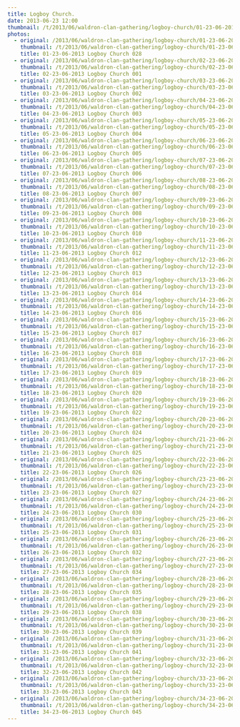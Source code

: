```yaml
---
title: Logboy Church.
date: 2013-06-23 12:00
thumbnail: /t/2013/06/waldron-clan-gathering/logboy-church/01-23-06-2013-logboy-church-028.jpg
photos:
  - original: /2013/06/waldron-clan-gathering/logboy-church/01-23-06-2013-logboy-church-028.jpg
    thumbnail: /t/2013/06/waldron-clan-gathering/logboy-church/01-23-06-2013-logboy-church-028.jpg
    title: 01-23-06-2013 Logboy Church 028
  - original: /2013/06/waldron-clan-gathering/logboy-church/02-23-06-2013-logboy-church-001.jpg
    thumbnail: /t/2013/06/waldron-clan-gathering/logboy-church/02-23-06-2013-logboy-church-001.jpg
    title: 02-23-06-2013 Logboy Church 001
  - original: /2013/06/waldron-clan-gathering/logboy-church/03-23-06-2013-logboy-church-002.jpg
    thumbnail: /t/2013/06/waldron-clan-gathering/logboy-church/03-23-06-2013-logboy-church-002.jpg
    title: 03-23-06-2013 Logboy Church 002
  - original: /2013/06/waldron-clan-gathering/logboy-church/04-23-06-2013-logboy-church-003.jpg
    thumbnail: /t/2013/06/waldron-clan-gathering/logboy-church/04-23-06-2013-logboy-church-003.jpg
    title: 04-23-06-2013 Logboy Church 003
  - original: /2013/06/waldron-clan-gathering/logboy-church/05-23-06-2013-logboy-church-004.jpg
    thumbnail: /t/2013/06/waldron-clan-gathering/logboy-church/05-23-06-2013-logboy-church-004.jpg
    title: 05-23-06-2013 Logboy Church 004
  - original: /2013/06/waldron-clan-gathering/logboy-church/06-23-06-2013-logboy-church-005.jpg
    thumbnail: /t/2013/06/waldron-clan-gathering/logboy-church/06-23-06-2013-logboy-church-005.jpg
    title: 06-23-06-2013 Logboy Church 005
  - original: /2013/06/waldron-clan-gathering/logboy-church/07-23-06-2013-logboy-church-006.jpg
    thumbnail: /t/2013/06/waldron-clan-gathering/logboy-church/07-23-06-2013-logboy-church-006.jpg
    title: 07-23-06-2013 Logboy Church 006
  - original: /2013/06/waldron-clan-gathering/logboy-church/08-23-06-2013-logboy-church-007.jpg
    thumbnail: /t/2013/06/waldron-clan-gathering/logboy-church/08-23-06-2013-logboy-church-007.jpg
    title: 08-23-06-2013 Logboy Church 007
  - original: /2013/06/waldron-clan-gathering/logboy-church/09-23-06-2013-logboy-church-008.jpg
    thumbnail: /t/2013/06/waldron-clan-gathering/logboy-church/09-23-06-2013-logboy-church-008.jpg
    title: 09-23-06-2013 Logboy Church 008
  - original: /2013/06/waldron-clan-gathering/logboy-church/10-23-06-2013-logboy-church-010.jpg
    thumbnail: /t/2013/06/waldron-clan-gathering/logboy-church/10-23-06-2013-logboy-church-010.jpg
    title: 10-23-06-2013 Logboy Church 010
  - original: /2013/06/waldron-clan-gathering/logboy-church/11-23-06-2013-logboy-church-012.jpg
    thumbnail: /t/2013/06/waldron-clan-gathering/logboy-church/11-23-06-2013-logboy-church-012.jpg
    title: 11-23-06-2013 Logboy Church 012
  - original: /2013/06/waldron-clan-gathering/logboy-church/12-23-06-2013-logboy-church-013.jpg
    thumbnail: /t/2013/06/waldron-clan-gathering/logboy-church/12-23-06-2013-logboy-church-013.jpg
    title: 12-23-06-2013 Logboy Church 013
  - original: /2013/06/waldron-clan-gathering/logboy-church/13-23-06-2013-logboy-church-014.jpg
    thumbnail: /t/2013/06/waldron-clan-gathering/logboy-church/13-23-06-2013-logboy-church-014.jpg
    title: 13-23-06-2013 Logboy Church 014
  - original: /2013/06/waldron-clan-gathering/logboy-church/14-23-06-2013-logboy-church-016.jpg
    thumbnail: /t/2013/06/waldron-clan-gathering/logboy-church/14-23-06-2013-logboy-church-016.jpg
    title: 14-23-06-2013 Logboy Church 016
  - original: /2013/06/waldron-clan-gathering/logboy-church/15-23-06-2013-logboy-church-017.jpg
    thumbnail: /t/2013/06/waldron-clan-gathering/logboy-church/15-23-06-2013-logboy-church-017.jpg
    title: 15-23-06-2013 Logboy Church 017
  - original: /2013/06/waldron-clan-gathering/logboy-church/16-23-06-2013-logboy-church-018.jpg
    thumbnail: /t/2013/06/waldron-clan-gathering/logboy-church/16-23-06-2013-logboy-church-018.jpg
    title: 16-23-06-2013 Logboy Church 018
  - original: /2013/06/waldron-clan-gathering/logboy-church/17-23-06-2013-logboy-church-019.jpg
    thumbnail: /t/2013/06/waldron-clan-gathering/logboy-church/17-23-06-2013-logboy-church-019.jpg
    title: 17-23-06-2013 Logboy Church 019
  - original: /2013/06/waldron-clan-gathering/logboy-church/18-23-06-2013-logboy-church-020.jpg
    thumbnail: /t/2013/06/waldron-clan-gathering/logboy-church/18-23-06-2013-logboy-church-020.jpg
    title: 18-23-06-2013 Logboy Church 020
  - original: /2013/06/waldron-clan-gathering/logboy-church/19-23-06-2013-logboy-church-022.jpg
    thumbnail: /t/2013/06/waldron-clan-gathering/logboy-church/19-23-06-2013-logboy-church-022.jpg
    title: 19-23-06-2013 Logboy Church 022
  - original: /2013/06/waldron-clan-gathering/logboy-church/20-23-06-2013-logboy-church-024.jpg
    thumbnail: /t/2013/06/waldron-clan-gathering/logboy-church/20-23-06-2013-logboy-church-024.jpg
    title: 20-23-06-2013 Logboy Church 024
  - original: /2013/06/waldron-clan-gathering/logboy-church/21-23-06-2013-logboy-church-025.jpg
    thumbnail: /t/2013/06/waldron-clan-gathering/logboy-church/21-23-06-2013-logboy-church-025.jpg
    title: 21-23-06-2013 Logboy Church 025
  - original: /2013/06/waldron-clan-gathering/logboy-church/22-23-06-2013-logboy-church-026.jpg
    thumbnail: /t/2013/06/waldron-clan-gathering/logboy-church/22-23-06-2013-logboy-church-026.jpg
    title: 22-23-06-2013 Logboy Church 026
  - original: /2013/06/waldron-clan-gathering/logboy-church/23-23-06-2013-logboy-church-027.jpg
    thumbnail: /t/2013/06/waldron-clan-gathering/logboy-church/23-23-06-2013-logboy-church-027.jpg
    title: 23-23-06-2013 Logboy Church 027
  - original: /2013/06/waldron-clan-gathering/logboy-church/24-23-06-2013-logboy-church-030.jpg
    thumbnail: /t/2013/06/waldron-clan-gathering/logboy-church/24-23-06-2013-logboy-church-030.jpg
    title: 24-23-06-2013 Logboy Church 030
  - original: /2013/06/waldron-clan-gathering/logboy-church/25-23-06-2013-logboy-church-031.jpg
    thumbnail: /t/2013/06/waldron-clan-gathering/logboy-church/25-23-06-2013-logboy-church-031.jpg
    title: 25-23-06-2013 Logboy Church 031
  - original: /2013/06/waldron-clan-gathering/logboy-church/26-23-06-2013-logboy-church-032.jpg
    thumbnail: /t/2013/06/waldron-clan-gathering/logboy-church/26-23-06-2013-logboy-church-032.jpg
    title: 26-23-06-2013 Logboy Church 032
  - original: /2013/06/waldron-clan-gathering/logboy-church/27-23-06-2013-logboy-church-034.jpg
    thumbnail: /t/2013/06/waldron-clan-gathering/logboy-church/27-23-06-2013-logboy-church-034.jpg
    title: 27-23-06-2013 Logboy Church 034
  - original: /2013/06/waldron-clan-gathering/logboy-church/28-23-06-2013-logboy-church-035.jpg
    thumbnail: /t/2013/06/waldron-clan-gathering/logboy-church/28-23-06-2013-logboy-church-035.jpg
    title: 28-23-06-2013 Logboy Church 035
  - original: /2013/06/waldron-clan-gathering/logboy-church/29-23-06-2013-logboy-church-038.jpg
    thumbnail: /t/2013/06/waldron-clan-gathering/logboy-church/29-23-06-2013-logboy-church-038.jpg
    title: 29-23-06-2013 Logboy Church 038
  - original: /2013/06/waldron-clan-gathering/logboy-church/30-23-06-2013-logboy-church-039.jpg
    thumbnail: /t/2013/06/waldron-clan-gathering/logboy-church/30-23-06-2013-logboy-church-039.jpg
    title: 30-23-06-2013 Logboy Church 039
  - original: /2013/06/waldron-clan-gathering/logboy-church/31-23-06-2013-logboy-church-041.jpg
    thumbnail: /t/2013/06/waldron-clan-gathering/logboy-church/31-23-06-2013-logboy-church-041.jpg
    title: 31-23-06-2013 Logboy Church 041
  - original: /2013/06/waldron-clan-gathering/logboy-church/32-23-06-2013-logboy-church-042.jpg
    thumbnail: /t/2013/06/waldron-clan-gathering/logboy-church/32-23-06-2013-logboy-church-042.jpg
    title: 32-23-06-2013 Logboy Church 042
  - original: /2013/06/waldron-clan-gathering/logboy-church/33-23-06-2013-logboy-church-043.jpg
    thumbnail: /t/2013/06/waldron-clan-gathering/logboy-church/33-23-06-2013-logboy-church-043.jpg
    title: 33-23-06-2013 Logboy Church 043
  - original: /2013/06/waldron-clan-gathering/logboy-church/34-23-06-2013-logboy-church-045.jpg
    thumbnail: /t/2013/06/waldron-clan-gathering/logboy-church/34-23-06-2013-logboy-church-045.jpg
    title: 34-23-06-2013 Logboy Church 045
---
```

